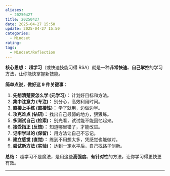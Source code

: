 ```yaml
---
aliases:
  - 20250427
title: 20250427
date: 2025-04-27 15:50
update: 2025-04-27 15:50
categories:
  - Mindset
rating: 
tags:
  - Mindset/Reflection
---
```


**核心思想：** **超学习**（或快速技能习得 RSA）就是一种**非常快速、自己掌控**的学习方法，让你能快掌握新技能。

**简单点说，做好这 9 件关键事：**

1.  **先想清楚要怎么学 (元学习)：** 计划好目标和方法。
2.  **集中注意力 (专注)：** 别分心，高效利用时间。
3.  **直接上手练 (直接性)：** 学了就用，边做边学。
4.  **攻克难点 (钻研)：** 找出自己最弱的地方，狠狠练。
5.  **多测试自己 (检索)：** 别光看，试试能不能回忆起来。
6.  **接受指正 (反馈)：** 知道哪里错了，才能改进。
7.  **记牢学过的 (保留)：** 用方法让自己不忘记。
8.  **建立感觉 (直觉)：** 练到不用想太多，凭感觉也能做对。
9.  **尝试新方法 (实验)：** 达到一定水平后，自己找路子创新。

**总结：** 超学习不是魔法，是用这些**高强度、有针对性**的方法，让你学习得更快更有效。

---
